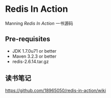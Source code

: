 Redis In Action
==============

Manning *Redis In Action* 一书源码

## Pre-requisites

- JDK 1.7.0u71 or better
- Maven 3.2.3 or better
- redis-2.6.14.tar.gz

## 读书笔记
https://github.com/18965050/redis-in-action/wiki